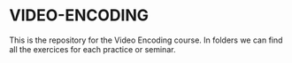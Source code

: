 # VIDEO-ENCODING
This is the repository for the Video Encoding course. In folders we can find all the exercices for each practice or seminar.
